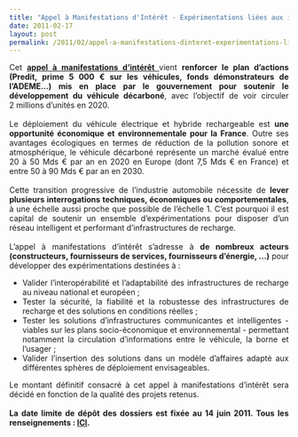 ```yaml
---
title: "Appel à Manifestations d'Intérêt - Expérimentations liées aux infrastructures de recharge pour les véhicules électriques et hybrides rechargeables"
date: 2011-02-17
layout: post
permalink: /2011/02/appel-a-manifestations-dinteret-experimentations-liees-aux-infrastructures-de-recharge-pour-les-vehi.html
---
```


<p style="text-align: justify">Cet <strong><a href="http://www2.ademe.fr/servlet/getDoc?cid=96&m=3&id=75174&p1=1" target="_blank">appel à manifestations d’intérêt </a></strong>vient <strong>renforcer le plan d’actions (Predit, prime 5 000 € sur les véhicules, fonds démonstrateurs de l’ADEME…) mis en place par le gouvernement pour soutenir le développement du véhicule décarboné</strong>, avec l’objectif de voir circuler 2 millions d’unités en 2020. <br /><br />Le déploiement du véhicule électrique et hybride rechargeable est <strong>une opportunité économique et environnementale pour la France</strong>. Outre ses avantages écologiques en termes de réduction de la pollution sonore et atmosphérique, le véhicule décarboné représente un marché évalué entre 20 à 50 Mds € par an en 2020 en Europe (dont 7,5 Mds € en France) et entre 50 à 90 Mds € par an en 2030. <br /><br />Cette transition progressive de l’industrie automobile nécessite de <strong>lever plusieurs interrogations techniques, économiques ou comportementales</strong>, à une échelle aussi proche que possible de l’échelle 1. C’est pourquoi il est capital de soutenir un ensemble d’expérimentations pour disposer d’un réseau intelligent et performant d’infrastructures de recharge.<br /><br />L’appel à manifestations d’intérêt s’adresse à <strong>de nombreux acteurs (constructeurs, fournisseurs de services, fournisseurs d’énergie, …)</strong> pour développer des expérimentations destinées à :</p> <ul style="text-align: justify"> <li>Valider l’interopérabilité et l’adaptabilité des infrastructures de recharge au niveau national et européen ; </li> <li>Tester la sécurité, la fiabilité et la robustesse des infrastructures de recharge et des solutions en conditions réelles ; </li> <li>Tester les solutions d’infrastructures communicantes et intelligentes - viables sur les plans socio-économique et environnemental - permettant notamment la circulation d’informations entre le véhicule, la borne et l’usager ; </li> <li>Valider l’insertion des solutions dans un modèle d’affaires adapté aux différentes sphères de déploiement envisageables. </li> </ul> <p style="text-align: justify">Le montant définitif consacré à cet appel à manifestations d’intérêt sera décidé en fonction de la qualité des projets retenus. <br /><br /><strong>La date limite de dépôt des dossiers est fixée au 14 juin 2011. Tous les renseignements : <a href="http://www2.ademe.fr/servlet/getDoc?cid=96&m=3&id=75174&p1=1" target="_blank">ICI</a>.</strong></p>